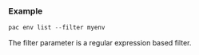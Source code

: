 ### Example

```powershell
pac env list --filter myenv
```

The filter parameter is a regular expression based filter.